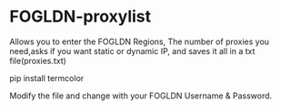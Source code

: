 # FOGLDN-proxylist
Allows you to enter the FOGLDN Regions, The number of proxies you need,asks if you want static or dynamic IP, and saves it all in a txt file(proxies.txt)


pip install termcolor

Modify the file and change with your FOGLDN Username & Password.
